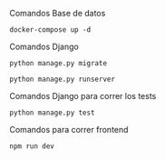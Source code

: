 
Comandos Base de datos

```docker-compose up -d```

Comandos Django

```python manage.py migrate```

```python manage.py runserver```


Comandos Django para correr los tests

```python manage.py test```

Comandos para correr frontend

```npm run dev```